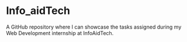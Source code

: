 # Info_aidTech
A GitHub repository where I can showcase the tasks assigned during my Web Development internship at InfoAidTech.
